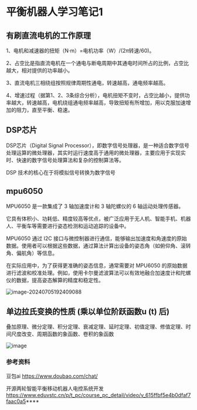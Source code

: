 # 平衡机器人学习笔记1

## 有刷直流电机的工作原理

1、电机和减速器的扭矩（N·m）=电机功率（W）/(2*π*转速/60)。

2、占空比是指直流电机在一个通电与断电周期中其通电时间所占的比例，占空比越大，相对提供的功率越小。  

3、直流电机三相绕组按照规律周期性通电，转速越高，通电频率越高。

4、增速过程（据第1、2、3条综合分析），电机扭矩不变时，占空比越小，提供功率越大，转速越高，电机绕组通电频率越高，导致扭矩有所增加，用以克服加速增加的阻力，直至平衡、稳速。

## DSP芯片

DSP芯片（Digital Signal Processor），即数字信号处理器，是一种适合数字信号处理运算的微处理器，其实时运行速度高于通用的微处理器，主要应用于实现实时、快速的数字信号处理算法和复杂的控制算法等。

DSP 技术的核心在于将模拟信号转换为数字信号

## mpu6050

MPU6050 是一款集成了 3 轴加速度计和 3 轴陀螺仪的 6 轴运动处理传感器。

它具有体积小、功耗低、精度较高等优点，被广泛应用于无人机、智能手机、机器人、平衡车等需要进行姿态检测和运动追踪的设备中。

MPU6050 通过 I2C 接口与微控制器进行通信，能够输出加速度和角速度的原始数据。使用者可以根据这些数据，通过算法计算出设备的姿态角（如俯仰角、滚转角、偏航角）等信息。

在实际应用中，为了获得更准确的姿态信息，通常需要对 MPU6050 的原始数据进行滤波和校准处理。例如，使用卡尔曼滤波算法可以有效地融合加速度计和陀螺仪的数据，提高姿态解算的精度和稳定性。

![image-20240705192409088](https://github.com/mintonight/mintonight.github.io/assets/115227322/04cc72dd-fe2a-453a-bafe-4f29deced1b7)



## 单边拉氏变换的性质 (乘以单位阶跃函数u (t) 后)

叠加原理、微分定理、积分定理、衰减定理、延时定理、初值定理、修值定理、时间尺度改变、周期函数的象函数、卷积的象函数

![image](https://github.com/mintonight/mintonight.github.io/assets/115227322/b8999298-635d-4d92-b057-ae08d2c0e0f4)


### 参考资料

豆包ai https://www.doubao.com/chat/

开源两轮智能平衡移动机器人电控系统开发  https://www.eduvstc.cn/p/t_pc/course_pc_detail/video/v_615ffbf5e4b0dfaf7faac0a5****